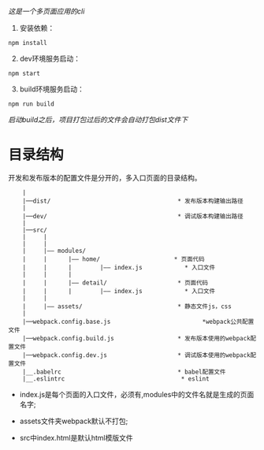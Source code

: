 ##### 

*这是一个多页面应用的cli*

1. 安装依赖：
```
npm install
```

2. dev环境服务启动：
```
npm start
```

3. build环境服务启动：
```
npm run build
```
*启动build之后，项目打包过后的文件会自动打包dist文件下*

# 目录结构<div id="root"></div>
开发和发布版本的配置文件是分开的，多入口页面的目录结构。
```
    |
    |──dist/                                    * 发布版本构建输出路径
    |
    |──dev/                                     * 调试版本构建输出路径
    |
    |──src/                                 
    |     |
    |     |
    |     |—— modules/                  
    |     |      |—— home/                     * 页面代码
    |     |      |        |—— index.js            * 入口文件
    |     |      |
    |     |      |—— detail/                    * 页面代码
    |     |      |        |—— index.js            * 入口文件
    |     |
    |     |—— assets/                           * 静态文件js，css
    |
    |──webpack.config.base.js                          *webpack公共配置文件
    |──webpack.config.build.js                  * 发布版本使用的webpack配置文件
    |──webpack.config.dev.js                    * 调试版本使用的webpack配置文件
    |__.babelrc                                 * babel配置文件
    |__.eslintrc                                 * eslint
```
* index.js是每个页面的入口文件，必须有,modules中的文件名就是生成的页面名字;

* assets文件夹webpack默认不打包;

* src中index.html是默认html模版文件

